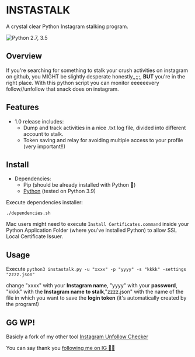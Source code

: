 # INSTASTALK

A crystal clear Python Instagram stalking program.

![Python 2.7, 3.5](https://img.shields.io/badge/Python-2.7%2C%203.5-3776ab.svg?maxAge=2592000)

## Overview

If you're searching for something to stalk your crush activities on instagram on github, you MIGHT be slightly desperate honestly,,;;;,
**BUT** you're in the right place. With this python script you can monitor eeeeeevery follow//unfollow that snack does on instagram.
## Features

- 1.0 release includes:
    * Dump and track activities in a nice .txt log file, divided into different account to stalk.
    * Token saving and relay for avoiding multiple access to your profile (very important!!)

## Install

- Dependencies:
    * Pip (should be already installed with Python 🤷)
    * [Python](https://www.python.org/downloads/) (tested on Python 3.9)

Execute dependencies installer:

``./dependencies.sh``

Mac users might need to execute ``Install Certificates.command`` inside your Python Application Folder (where you've installed Python) to allow SSL Local Certificate Issuer.

## Usage

Execute ``python3 instastalk.py -u "xxxx" -p "yyyy" -s "kkkk" -settings "zzzz.json"``

change "xxxx" with your **Instagram name**, "yyyy" with your **password**, "kkkk" with the **Instagram name to stalk**,"zzzz.json" with the name of the file in which you want to save the **login token** (it's automatically created by the program!)

## GG WP! 

Basicly a fork of my other tool [Instagram Unfollow Checker](https://github.com/andreamisu/instagram_unfollow_checker)

You can say thank you [following me on IG 🦋✨](https://www.instagram.com/instamisu/)


